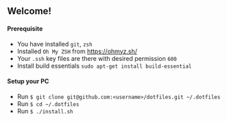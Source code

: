 ## Welcome!

#### Prerequisite
* You have installed `git`, `zsh`
* Installed `Oh My ZSH` from https://ohmyz.sh/
* Your `.ssh`  key files are there with desired permission `600`
* Install build essentials `sudo apt-get install build-essential`


#### Setup your PC

* Run `$ git clone git@github.com:<username>/dotfiles.git ~/.dotfiles`
* Run `$ cd ~/.dotfiles` 
* Run `$ ./install.sh `